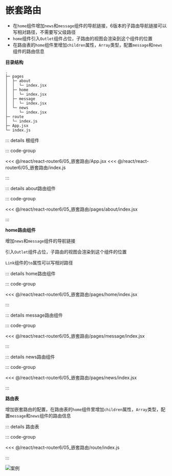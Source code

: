 # 嵌套路由

- 在`home`组件增加`news`和`message`组件的导航链接，6版本的子路由导航链接可以写相对路径，不需要写父级路径
- `home`组件引入`Outlet`组件占位，子路由的视图会渲染到这个组件的位置
- 在路由表的`home`组件里增加`children`属性，`Array`类型，配置`message`和`news`组件的路由信息

**目录结构**

```
.
├─ pages
│  ├─ about
│  │  └─ index.jsx
│  ├─ home
│  │  └─ index.jsx
│  ├─ message
│  │  └─ index.jsx
│  └─ news
│     └─ index.jsx
├─ route
│  └─ index.js
├─ App.jsx
└─ index.js
```


::: details 根组件

::: code-group

<<< @/react/react-router6/05_嵌套路由/App.jsx
<<< @/react/react-router6/05_嵌套路由/index.js

:::


::: details about路由组件

::: code-group

<<< @/react/react-router6/05_嵌套路由/pages/about/index.jsx

:::

**home路由组件**

增加`news`和`message`组件的导航链接

引入`Outlet`组件占位，子路由的视图会渲染到这个组件的位置

`Link`组件的`to`属性可以写相对路径

::: details home路由组件

::: code-group

<<< @/react/react-router6/05_嵌套路由/pages/home/index.jsx

:::


::: details message路由组件

::: code-group

<<< @/react/react-router6/05_嵌套路由/pages/message/index.jsx

:::


::: details news路由组件

::: code-group

<<< @/react/react-router6/05_嵌套路由/pages/news/index.jsx

:::

**路由表**

增加嵌套路由的配置，在路由表的`home`组件里增加`children`属性，`Array`类型，配置`message`和`news`组件的路由信息

::: details 路由表

::: code-group

<<< @/react/react-router6/05_嵌套路由/route/index.js

:::

![案例](/react/react-router6/2024-08-14%2017.37.59.gif)